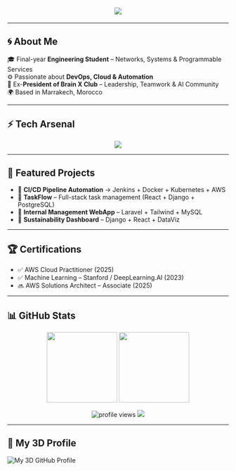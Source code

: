 <!-- Omar Lahjouji GitHub Profile README -->

<h1 align="center">
  <img src="https://readme-typing-svg.herokuapp.com?font=Orbitron&size=35&color=9112BC&center=true&vCenter=true&width=850&height=70&lines=🚀+Omar+Lahjouji;💻+DevOps+%7C+Cloud+%7C+Automation;⚡+Building+Scalable+Futures" />
</h1>

---

## 🌀 About Me
🎓 Final-year **Engineering Student** – Networks, Systems & Programmable Services  
⚙️ Passionate about **DevOps, Cloud & Automation**  
🧠 Ex-**President of Brain X Club** – Leadership, Teamwork & AI Community  
🌍 Based in Marrakech, Morocco  

---

## ⚡ Tech Arsenal
<p align="center">
  <img src="https://skillicons.dev/icons?i=aws,docker,kubernetes,terraform,jenkins,ansible,git,github,linux,python,java,js,react,django,laravel,mysql,postgresql" />
</p>

---

## 🚀 Featured Projects
- 🔹 **CI/CD Pipeline Automation** → Jenkins + Docker + Kubernetes + AWS  
- 🔹 **TaskFlow** – Full-stack task management (React + Django + PostgreSQL)  
- 🔹 **Internal Management WebApp** – Laravel + Tailwind + MySQL  
- 🔹 **Sustainability Dashboard** – Django + React + DataViz  

---

## 🏆 Certifications
- ✅ AWS Cloud Practitioner (2025)  
- ✅ Machine Learning – Stanford / DeepLearning.AI (2023)  
- 🔜 AWS Solutions Architect – Associate (2025)  

---

## 📊 GitHub Stats

<p align="center">
  <img src="https://github-readme-stats.vercel.app/api?username=omarlahjouji001&show_icons=true&theme=radical&hide_border=true" height="160"/>
  <img src="https://streak-stats.demolab.com?user=omarlahjouji001&theme=radical&hide_border=true" height="160"/>
</p>

<p align="center">
  <img src="https://komarev.com/ghpvc/?username=omarlahjouji001&style=flat-square&color=00F7FF" alt="profile views"/>
  <img src="https://img.shields.io/github/followers/omarlahjouji001?style=flat-square&color=00F7FF"/>
</p>

---

## 🐍 My 3D Profile
![My 3D GitHub Profile](profile/profile-night-green.svg)

